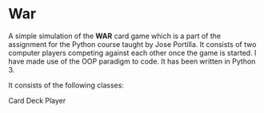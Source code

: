 # War
A simple simulation of the **WAR** card game which is a part of the assignment for the Python course taught by Jose Portilla. It consists of two computer players competing against each other once the game is started. I have made use of the OOP paradigm to code. It has been written in Python 3.

It consists of the following classes:

Card
Deck
Player
